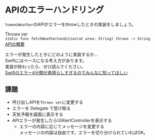 # APIのエラーハンドリング
`YumemiWeather`のAPIがエラーをthrowしたときの実装をしましょう。

Throws ver  
`static func fetchWeatherCondition(at area: String) throws -> String`  
[APIの概要](YumemiWeather.md)

エラーが発生したときにどのように実装するか...  
Swiftにはベースになる考え方があります。  
実装が終わったら、ぜひ読んでください。  
[Swiftのエラー4分類が素晴らしすぎるのでみんなに知ってほしい](https://qiita.com/koher/items/a7a12e7e18d2bb7d8c77)  

## 課題
- 呼び出しAPIを`Throws ver`に変更する
- エラーを Delegate で受け取る
- 天気予報を画面に表示する
- APIエラーが発生したらUIAlertControllerを表示する
  - エラーの内容に応じてメッセージを変更する  
  メッセージの内容は自由です。エラーを切り分けられていればOK。
